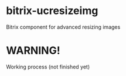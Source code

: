 bitrix-ucresizeimg
==================

Bitrix component for advanced resizing images

WARNING!
========

Working process (not finished yet)
